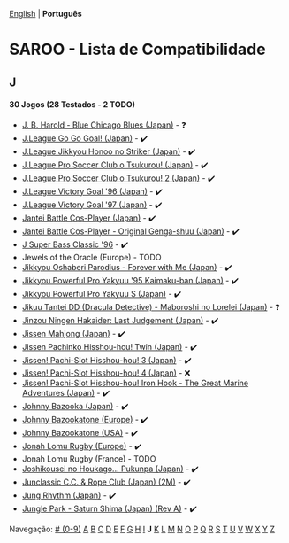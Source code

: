 [English](../en-us/J.md) | **Português**

# SAROO - Lista de Compatibilidade

## J

#### 30 Jogos (28 Testados - 2 TODO)

- [J. B. Harold - Blue Chicago Blues (Japan)](../../../Regions/Retails/Japan/T-5302G/01/README.md) - :question:
- [J.League Go Go Goal! (Japan)](../../../Regions/Retails/Japan/T-3602G/README.md) - :heavy_check_mark:
- [J.League Jikkyou Honoo no Striker (Japan)](../../../Regions/Retails/Japan/T-9528G/01/README.md) - :heavy_check_mark:
- [J.League Pro Soccer Club o Tsukurou! (Japan)](../../../Regions/Retails/Japan/GS-9034/01/README.md) - :heavy_check_mark:
- [J.League Pro Soccer Club o Tsukurou! 2 (Japan)](../../../Regions/Retails/Japan/GS-9168/01/README.md) - :heavy_check_mark:
- [J.League Victory Goal '96 (Japan)](../../../Regions/Retails/Japan/GS-9048/01/README.md) - :heavy_check_mark:
- [J.League Victory Goal '97 (Japan)](../../../Regions/Retails/Japan/GS-9140/01/README.md) - :heavy_check_mark:
- [Jantei Battle Cos-Player (Japan)](../../../Regions/Retails/Japan/T-34601G/01/README.md) - :heavy_check_mark:
- [Jantei Battle Cos-Player - Original Genga-shuu (Japan)](../../../Regions/Retails/Japan/T-3466106553/01/README.md) - :heavy_check_mark:
- [J Super Bass Classic '96](../../../Regions/Retails/Japan/T-18707G/01/README.md) - :heavy_check_mark:
- Jewels of the Oracle (Europe) - TODO
- [Jikkyou Oshaberi Parodius - Forever with Me (Japan)](../../../Regions/Retails/Japan/T-9513G/01/README.md) - :heavy_check_mark:
- [Jikkyou Powerful Pro Yakyuu '95 Kaimaku-ban (Japan)](../../../Regions/Retails/Japan/T-9502G/01/README.md) - :heavy_check_mark:
- [Jikkyou Powerful Pro Yakyuu S (Japan)](../../../Regions/Retails/Japan/T-9523G/01/README.md) - :heavy_check_mark:
- [Jikuu Tantei DD (Dracula Detective) - Maboroshi no Lorelei (Japan)](../../../Regions/Retails/Japan/T-2103G/01/README.md) - :question:
- [Jinzou Ningen Hakaider: Last Judgement (Japan)](../../../Regions/Retails/Japan/GS-9088/01/README.md) - :heavy_check_mark:
- [Jissen Mahjong (Japan)](../../../Regions/Retails/Japan/T-15002G/01/README.md) - :heavy_check_mark:
- [Jissen Pachinko Hisshou-hou! Twin (Japan)](../../../Regions/Retails/Japan/T-2407G/01/README.md) - :heavy_check_mark:
- [Jissen! Pachi-Slot Hisshou-hou! 3 (Japan)](../../../Regions/Retails/Japan/T-2401G/01/README.md) - :heavy_check_mark:
- [Jissen! Pachi-Slot Hisshou-hou! 4 (Japan)](../../../Regions/Retails/Japan/T-2406G/01/README.md) - :x:
- [Jissen! Pachi-Slot Hisshou-hou! Iron Hook - The Great Marine Adventures (Japan)](../../../Regions/Retails/Japan/T-2404G/01/README.md) - :heavy_check_mark:
- [Johnny Bazooka (Japan)](../../../Regions/Retails/Japan/T-7302G/01/README.md) - :heavy_check_mark:
- [Johnny Bazookatone (Europe)](../../../Regions/Retails/Europe/T-7909H50/01/README.md) - :heavy_check_mark:
- [Johnny Bazookatone (USA)](../../../Regions/Retails/USA/T-7909H/01/README.md) - :heavy_check_mark:
- [Jonah Lomu Rugby (Europe)](../../../Regions/Retails/Europe/T-12003H50/01/README.md) - :heavy_check_mark:
- Jonah Lomu Rugby (France) - TODO
- [Joshikousei no Houkago... Pukunpa (Japan)](../../../Regions/Retails/Japan/T-16802G/01/README.md) - :heavy_check_mark:
- [Junclassic C.C. & Rope Club (Japan) (2M)](../../../Regions/Retails/Japan/T-11403G/01/README.md) - :heavy_check_mark:
- [Jung Rhythm (Japan)](../../../Regions/Retails/Japan/T-16607G/01/README.md) - :heavy_check_mark:
- [Jungle Park - Saturn Shima (Japan) (Rev A)](../../../Regions/Retails/Japan/T-18008G/01/README.md) - :heavy_check_mark:

Navegação:
[# (0-9)](./09.md) [A](./A.md) [B](./B.md) [C](./C.md) [D](./D.md) [E](./E.md) [F](./F.md) [G](./G.md) [H](./H.md) [I](./I.md) **J** [K](./K.md) [L](./L.md) [M](./M.md) [N](./N.md) [O](./O.md) [P](./P.md) [Q](./Q.md) [R](./R.md) [S](./S.md) [T](./T.md) [U](./U.md) [V](./V.md) [W](./W.md) [X](./X.md) [Y](./Y.md) [Z](./Z.md)
